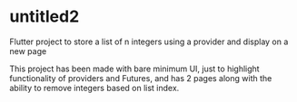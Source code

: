 # untitled2

Flutter project to store a list of n integers using a provider and display on a new page

This project has been made with bare minimum UI, just to highlight functionality of providers and Futures, and has 2 pages along with the ability to remove integers based on list index.


